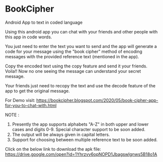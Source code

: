# BookCipher
Android App to text in coded language

Using this android app you can chat with your friends and other people with this app in code words.

You just need to enter the text you want to send and the app will generate a code for your message using the "book cipher" method of encoding messages with the provided reference text (mentioned in the app).

Copy the encoded text using the copy feature and send it your friends. Voila!! Now no one seeing the message can understand your secret message.

Your friends just need to recopy the text and use the decode feature of the app to get the original message.

For Demo visit:
https://bookcipher.blogspot.com/2020/05/book-cipher-app-for-you-to-chat-with.html

NOTE :
1) Presently the app supports alphabets "A-Z" in both upper and lower cases and digits 0-9.
    Special character support to be soon added.
2) The output will be always given in capital letters.
3) Support for choosing between multiple reference text to be soon added.

Click on the below link to download the apk file: https://drive.google.com/open?id=1Yhrzvv6opNOPD1Jbagswlgnws5B18o1A
